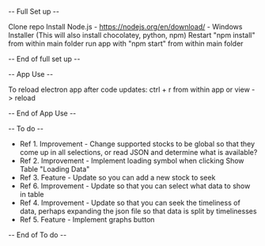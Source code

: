 -- Full Set up -- 

Clone repo
Install Node.js - https://nodejs.org/en/download/ - Windows Installer (This will also install chocolatey, python, npm)
Restart
"npm install" from within main folder
run app with "npm start" from within main folder

-- End of full set up --


-- App Use --

To reload electron app after code updates:
ctrl + r from within app or view -> reload

-- End of App Use --


-- To do --

- Ref 1. Improvement - Change supported stocks to be global so that they come up in all selections, or read JSON and determine what is available?
- Ref 2. Improvement - Implement loading symbol when clicking Show Table "Loading Data"
- Ref 3. Feature - Update so you can add a new stock to seek
- Ref 6. Improvement - Update so that you can select what data to show in table
- Ref 4. Improvement - Update so that you can seek the timeliness of data, perhaps expanding the json file so that data is split by timelinesses
- Ref 5. Feature - Implement graphs button

-- End of To do --

